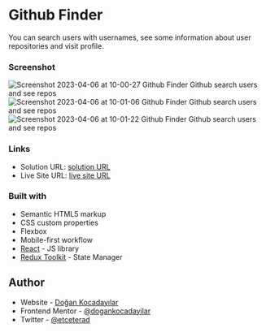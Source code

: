 # Github Finder

You can search users with usernames, see some information about user repositories and visit profile.

### Screenshot

![Screenshot 2023-04-06 at 10-00-27 Github Finder Github search users and see repos](https://user-images.githubusercontent.com/75983262/230296847-e2e29028-cad7-452c-920a-9d32b15eb043.png)
![Screenshot 2023-04-06 at 10-01-06 Github Finder Github search users and see repos](https://user-images.githubusercontent.com/75983262/230296840-152cf904-fa83-4d78-9abe-8064f794c1a4.png)
![Screenshot 2023-04-06 at 10-01-22 Github Finder Github search users and see repos](https://user-images.githubusercontent.com/75983262/230296850-7718a812-9780-4da5-a64c-559d259d0e25.png)

### Links

- Solution URL: [solution URL](https://github.com/dogankocadayilar/github-finder)
- Live Site URL: [live site URL](https://dogankocadayilar.github.io/github-finder/)

### Built with

- Semantic HTML5 markup
- CSS custom properties
- Flexbox
- Mobile-first workflow
- [React](https://reactjs.org/) - JS library
- [Redux Toolkit](https://reactjs.org/) - State Manager

## Author

- Website - [Doğan Kocadayılar](https://github.com/dogankocadayilar)
- Frontend Mentor - [@dogankocadayilar](https://www.frontendmentor.io/profile/dogankocadayilar)
- Twitter - [@etceterad](https://www.twitter.com/etceterad)
